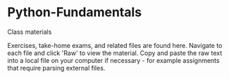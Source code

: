 # Python-Fundamentals
Class materials

Exercises, take-home exams, and related files are found here. Navigate to each file and click 'Raw' to view the material. Copy and paste the raw text into a local file on your computer if necessary - for example assignments that require parsing external files.
